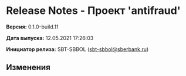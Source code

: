 # Release Notes - Проект 'antifraud'

**Версия:** 0.1.0-build.11

**Дата выпуска:** 12.05.2021 17:26:03

**Инициатор релиза:** SBT-SBBOL (sbt-sbbol@sberbank.ru)

## Изменения
